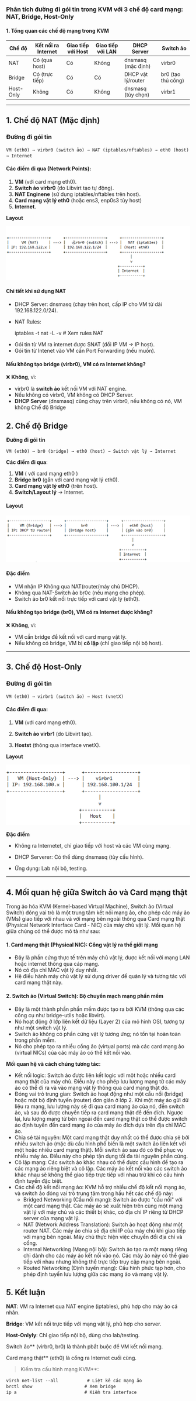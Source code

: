### Phân tích đường đi gói tin trong KVM với 3 chế độ card mạng: NAT, Bridge, Host-Only  

#### 1. Tổng quan các chế độ mạng trong KVM
| Chế độ  | Kết nối ra Internet | Giao tiếp với Host | Giao tiếp với LAN | DHCP Server          | Switch ảo      |
|------------|-----------------------|----------------------|----------------------|-------------------------|-------------------|
| NAT    | Có (qua host)         | Có                   | Không                | dnsmasq (mặc định)    | virbr0          |
| Bridge | Có (trực tiếp)        | Có                   | Có                   | DHCP vật lý/router      | br0 (tạo thủ công) |
| Host-Only | Không               | Có                   | Không                | dnsmasq (tùy chọn)    | virbr1          |

---

## 1. Chế độ NAT (Mặc định)

### Đường đi gói tin

    VM (eth0) → virbr0 (switch ảo) → NAT (iptables/nftables) → eth0 (host) → Internet

#### Các điểm đi qua (Network Points):

1. **VM** (với card mạng eth0).  
2. **Switch ảo virbr0** (do Libvirt tạo tự động).  
3. **NAT Enginene** (sử dụng iptables/nftables trên host). 
4. **Card mạng vật lý eth0** (hoặc ens3, enp0s3 tùy host)
5. **Internet**. 


**Layout**

  <img src="kvm_checklist_images/Screenshot_1.png">

#### **Chi tiết khi sử dụng NAT**

  + DHCP Server: dnsmasq (chạy trên host, cấp IP cho VM từ dải 192.168.122.0/24).  

  + NAT Rules:  
 
    iptables -t nat -L -v  # Xem rules NAT
  
  - Gói tin từ VM ra internet được SNAT (đổi IP VM → IP host).  
  - Gói tin từ Intenet vào VM cần Port Forwarding (nếu muốn).  

#### **Nếu không tạo bridge (virbr0), VM có ra Internet không?**

❌ **Không**, vì:

- virbr0 là **switch ảo** kết nối VM với NAT engine.  
- Nếu không có virbr0, VM không có DHCP Server.  
- **DHCP Server** (dnsmasq) cũng chạy trên virbr0, nếu không có nó, VM không  Chế độ Bridge

## 2. Chế độ Bridge

**Đường đi gói tin**

    VM (eth0) → br0 (bridge) → eth0 (host) → Switch vật lý → Internet

**Các điểm đi qua**:

1. **VM** ( với card mạng eth0 )  
2. **Bridge br0** (gắn với card mạng vật lý eth0).  
3. **Card mạng vật lý eth0** (trên host).  
4. **Switch/Layout lý** → Internet.  

#### **Layout**

  <img src="kvm_checklist_images/Screenshot_2.png">

#### **Đặc điểm**
- VM nhận IP Không qua NAT(router/máy chủ DHCP).  
- Không qua NAT-Switch ảo br0c (nếu mạng cho phép).  
- Switch ảo br0 kết nối trực tiếp với card vật lý (eth0).  

#### **Nếu không tạo bridge (br0), VM có ra Internet được không?**

❌ **Không**, vì:

- VM cần bridge để kết nối với card mạng vật lý.  
- Nếu không có bridge, VM bị **cô lập** (chỉ giao tiếp nội bộ host).  

---
## 3. Chế độ Host-Only

### Đường đi gói tin

    VM (eth0) → virbr1 (switch ảo) → Host (vnetX)

#### Các điểm đi qua:

1. **VM** (với card mạng eth0).  

2. **Switch ảo virbr1** (do Libvirt tạo).  

3. **Hostst** (thông qua interface vnetX).  

**Layout**

  <img src="kvm_checklist_images/Screenshot_3.png">

**Đặc điểm**

  + Không ra Internetet, chỉ giao tiếp với host và các VM cùng mạng. 

  + DHCP Serverer: Có thể dùng dnsmasq (tùy cấu hình). 

  + Ứng dụng: Lab nội bộ, testing.  

---
## 4. Mối quan hệ giữa Switch ảo và Card mạng thật

Trong ảo hóa KVM (Kernel-based Virtual Machine), Switch ảo (Virtual Switch) đóng vai trò là một trung tâm kết nối mạng ảo, cho phép các máy ảo (VMs) giao tiếp với nhau và với mạng bên ngoài thông qua Card mạng thật (Physical Network Interface Card - NIC) của máy chủ vật lý. Mối quan hệ giữa chúng có thể được mô tả như sau:

#### 1. Card mạng thật (Physical NIC): Cổng vật lý ra thế giới mạng

  + Đây là phần cứng thực tế trên máy chủ vật lý, được kết nối với mạng LAN hoặc internet thông qua cáp mạng.
  + Nó có địa chỉ MAC vật lý duy nhất.
  + Hệ điều hành máy chủ vật lý sử dụng driver để quản lý và tương tác với card mạng thật này.

#### 2. Switch ảo (Virtual Switch): Bộ chuyển mạch mạng phần mềm

  + Đây là một thành phần phần mềm được tạo ra bởi KVM (thông qua các công cụ như bridge-utils hoặc libvirt).
  + Nó hoạt động ở lớp liên kết dữ liệu (Layer 2) của mô hình OSI, tương tự như một switch vật lý.
  + Switch ảo không có phần cứng vật lý tương ứng; nó tồn tại hoàn toàn trong phần mềm.
  + Nó cho phép tạo ra nhiều cổng ảo (virtual ports) mà các card mạng ảo (virtual NICs) của các máy ảo có thể kết nối vào.

**Mối quan hệ và cách chúng tương tác:**

  + Kết nối logic: Switch ảo được liên kết logic với một hoặc nhiều card mạng thật của máy chủ. Điều này cho phép lưu lượng mạng từ các máy ảo có thể đi ra và vào mạng vật lý thông qua card mạng thật đó.
  + Đóng vai trò trung gian: Switch ảo hoạt động như một cầu nối (bridge) hoặc một bộ định tuyến (router) đơn giản ở lớp 2. Khi một máy ảo gửi dữ liệu ra mạng, lưu lượng này sẽ đi qua card mạng ảo của nó, đến switch ảo, và sau đó được chuyển tiếp ra card mạng thật để đến đích. Ngược lại, lưu lượng mạng từ bên ngoài đến card mạng thật có thể được switch ảo định tuyến đến card mạng ảo của máy ảo đích dựa trên địa chỉ MAC ảo.
  + Chia sẻ tài nguyên: Một card mạng thật duy nhất có thể được chia sẻ bởi nhiều switch ảo (mặc dù cấu hình phổ biến là một switch ảo liên kết với một hoặc nhiều card mạng thật). Mỗi switch ảo sau đó có thể phục vụ nhiều máy ảo. Điều này cho phép tận dụng tối đa tài nguyên phần cứng.
  + Cô lập mạng: Các switch ảo khác nhau có thể được cấu hình để tạo ra các mạng ảo riêng biệt và cô lập. Các máy ảo kết nối vào các switch ảo khác nhau sẽ không thể giao tiếp trực tiếp với nhau trừ khi có cấu hình định tuyến đặc biệt.
  + Các chế độ kết nối mạng ảo: KVM hỗ trợ nhiều chế độ kết nối mạng ảo, và switch ảo đóng vai trò trung tâm trong hầu hết các chế độ này:
     + Bridged Networking (Cầu nối mạng): Switch ảo được "cầu nối" với một card mạng thật. Các máy ảo sẽ xuất hiện trên cùng một mạng vật lý với máy chủ và các thiết bị khác, có địa chỉ IP riêng từ DHCP server của mạng vật lý.
     + NAT (Network Address Translation): Switch ảo hoạt động như một router NAT. Các máy ảo chia sẻ địa chỉ IP của máy chủ khi giao tiếp với mạng bên ngoài. Máy chủ thực hiện việc chuyển đổi địa chỉ và cổng.
     + Internal Networking (Mạng nội bộ): Switch ảo tạo ra một mạng riêng chỉ dành cho các máy ảo kết nối vào nó. Các máy ảo này có thể giao tiếp với nhau nhưng không thể trực tiếp truy cập mạng bên ngoài.
     + Routed Networking (Định tuyến mạng): Cấu hình phức tạp hơn, cho phép định tuyến lưu lượng giữa các mạng ảo và mạng vật lý.

## 5. Kết luận

**NAT**: VM ra Internet qua NAT engine (iptables), phù hợp cho máy ảo cá nhân. 

**Bridge**: VM kết nối trực tiếp với mạng vật lý, phù hợp cho server. 

**Host-Onlyly**: Chỉ giao tiếp nội bộ, dùng cho lab/testing. 

Switch ảo** (virbr0, br0) là thành pbắt buộc để VM kết nối mạng. 

Card mạng thật** (eth0) là cổng ra Internet cuối cùng.  

>Kiểm tra cấu hình mạng KVM**:  

    virsh net-list --all           # Liệt kê các mạng ảo
    brctl show                    # Xem bridge
    ip a                          # Kiểm tra interface
